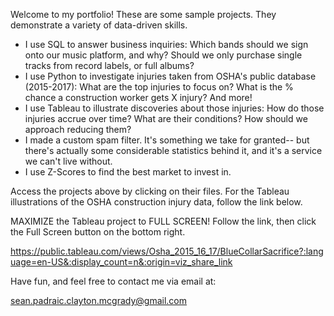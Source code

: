 Welcome to my portfolio! These are some sample projects. They demonstrate a variety of data-driven skills.

- I use SQL to answer business inquiries: Which bands should we sign onto our music platform, and why? Should we only purchase single tracks from record labels, or full albums?
- I use Python to investigate injuries taken from OSHA's public database (2015-2017): What are the top injuries to focus on? What is the % chance a construction worker gets X injury? And more!
- I use Tableau to illustrate discoveries about those injuries: How do those injuries accrue over time? What are their conditions? How should we approach reducing them?
- I made a custom spam filter. It's something we take for granted-- but there's actually some considerable statistics behind it, and it's a service we can't live without.
- I use Z-Scores to find the best market to invest in.

Access the projects above by clicking on their files. For the Tableau illustrations of the OSHA construction injury data, follow the link below.

MAXIMIZE the Tableau project to FULL SCREEN! Follow the link, then click the Full Screen button on the bottom right.

https://public.tableau.com/views/Osha_2015_16_17/BlueCollarSacrifice?:language=en-US&:display_count=n&:origin=viz_share_link

Have fun, and feel free to contact me via email at:

sean.padraic.clayton.mcgrady@gmail.com
